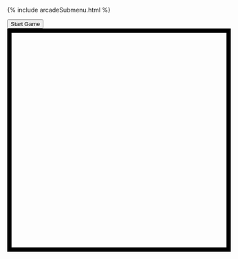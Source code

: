 {% include arcadeSubmenu.html %}

<!DOCTYPE html>
<html>
<head>
  <style>
    #game-board {
      width: 500px;
      height: 500px;
      border: 1px solid black;
    }
  </style>
</head>
<body>
  <button id="start-btn">Start Game</button>
  <div id="game-board"></div>
  <div id="game-over" style="display: none;">
    <p>Game Over</p>
    <button id="retry-btn">Retry</button>
  </div>
</body>
</html>



<style>
    #game-board  {
    width: 500px;
    height: 500px;
    border: 10px solid black;
  }

  .snake-unit {
    width: 15px;
    height: 15px;
    position: absolute;
    background-color: green;
  }

  .food-unit {
    width: 15px;
    height: 15px;
    position: absolute;
    background-color: red;
  }
</style>

<script>
  const startBtn = document.getElementById("start-btn");
  const retryBtn = document.getElementById("retry-btn");
  const gameBoard = document.getElementById("game-board");
  const gameOver = document.getElementById("game-over");

  let snake = [];
  let food = null;
  let direction = "right";
  let gameInterval = null;

  const createSnake = () => {
    snake = [];
    for (let i = 4; i >= 0; i--) {
      snake.push({ x: i, y: 0 });
    }
  };

  const createFood = () => {
    food = {
      x: Math.floor(Math.random() * (gameBoard.offsetWidth / 10)),
      y: Math.floor(Math.random() * (gameBoard.offsetHeight / 10)),
    };
  };

  const drawSnake = () => {
    snake.forEach((unit) => {
      let snakeUnit = document.createElement("div");
      snakeUnit.classList.add("snake-unit");
      snakeUnit.style.left = unit.x * 10 + "px";
      snakeUnit.style.top = unit.y * 10 + "px";
      gameBoard.appendChild(snakeUnit);
    });
  };

  const drawFood = () => {
    let foodUnit = document.createElement("div");
    foodUnit.classList.add("food-unit");
    foodUnit.style.left = food.x * 10 + "px";
    foodUnit.style.top = food.y * 10 + "px";
    gameBoard.appendChild(foodUnit);
  };

  const moveSnake = () => {
    let nextX = snake[0].x;
    let nextY = snake[0].y;

    switch (direction) {
      case "right":
        nextX++;
        break;
      case "left":
        nextX--;
        break;
      case "down":
        nextY++;
        break;
      case "up":
        nextY--;
        break;
      }

    if (
      nextX < 0 ||
      nextX >= gameBoard.offsetWidth / 10 ||
      nextY < 0 ||
      nextY >= gameBoard.offsetHeight / 10 ||
      snake.some((unit) => unit.x === nextX && unit.y === nextY)
    ) {
      clearInterval(gameInterval);
      gameOver.style.display = "block";
      return;
    }

    if (nextX === food.x && nextY === food.y) {
      food = null;
      createFood();
      drawFood();
    } else {
      snake.pop();
    }

    snake.unshift({ x: nextX, y: nextY });
    gameBoard.innerHTML = "";
    drawFood();
    drawSnake();
  };

  startBtn.addEventListener("click", () => {
    createSnake();
    createFood();
    drawFood();
    drawSnake();
    gameInterval = setInterval(moveSnake, 100);
  });

  retryBtn.addEventListener("click", () => {
    gameOver.style.display = "none";
    createSnake();
    createFood();
    drawFood();
    drawSnake();
    gameInterval = setInterval(moveSnake, 100);
  });

  document.addEventListener("keydown", (e) => {
    switch (e.code) {
      case "ArrowLeft":
        if (direction === "left") return;
        direction = "left";
        break;
      case "ArrowUp":
        if (direction === "up") return;
        direction = "up";
        break;
      case "ArrowRight":
        if (direction === "right") return;
        direction = "right";
        break;
      case "ArrowDown":
        if (direction === "down") return;
        direction = "down";
        break;
    }
  });
</script>


